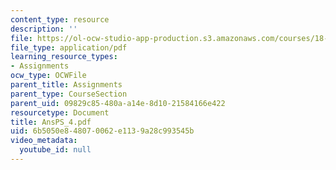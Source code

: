```yaml
---
content_type: resource
description: ''
file: https://ol-ocw-studio-app-production.s3.amazonaws.com/courses/18-04-complex-variables-with-applications-fall-1999/6b5050e848070062e1139a28c993545b_AnsPS_4.pdf
file_type: application/pdf
learning_resource_types:
- Assignments
ocw_type: OCWFile
parent_title: Assignments
parent_type: CourseSection
parent_uid: 09829c85-480a-a14e-8d10-21584166e422
resourcetype: Document
title: AnsPS_4.pdf
uid: 6b5050e8-4807-0062-e113-9a28c993545b
video_metadata:
  youtube_id: null
---
```


